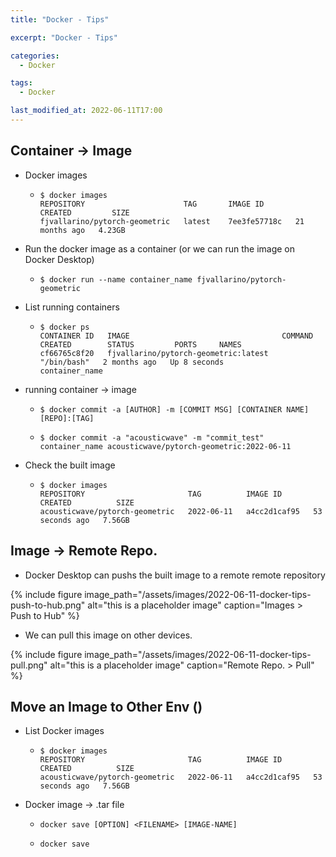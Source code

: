 ```yaml
---
title: "Docker - Tips"

excerpt: "Docker - Tips"

categories:
  - Docker

tags:
  - Docker

last_modified_at: 2022-06-11T17:00
---
```


## Container → Image

- Docker images

  - ```
    $ docker images
    REPOSITORY                      TAG       IMAGE ID       CREATED         SIZE
    fjvallarino/pytorch-geometric   latest    7ee3fe57718c   21 months ago   4.23GB
    ```

- Run the docker image as a container (or we can run the image on Docker Desktop)

  - ```
    $ docker run --name container_name fjvallarino/pytorch-geometric
    ```

- List running containers

  - ```
    $ docker ps
    CONTAINER ID   IMAGE                                  COMMAND       CREATED        STATUS         PORTS     NAMES
    cf66765c8f20   fjvallarino/pytorch-geometric:latest   "/bin/bash"   2 months ago   Up 8 seconds             container_name
    ```

- running container → image 

  - ```$ docker commit -a [AUTHOR] -m [COMMIT MSG] [CONTAINER NAME] [REPO]:[TAG]```

  - ```
    $ docker commit -a "acousticwave" -m "commit_test" container_name acousticwave/pytorch-geometric:2022-06-11
    ```

- Check the built image

  - ```
    $ docker images
    REPOSITORY                       TAG          IMAGE ID       CREATED          SIZE
    acousticwave/pytorch-geometric   2022-06-11   a4cc2d1caf95   53 seconds ago   7.56GB
    ```



## Image → Remote Repo.

- Docker Desktop can pushs the built image to a remote remote repository

{% include figure image_path="/assets/images/2022-06-11-docker-tips-push-to-hub.png" alt="this is a placeholder image" caption="Images > Push to Hub" %}

- We can pull this image on other devices.

{% include figure image_path="/assets/images/2022-06-11-docker-tips-pull.png" alt="this is a placeholder image" caption="Remote Repo. > Pull" %}



## Move an Image to Other Env ()

- List Docker images

  - ```
    $ docker images
    REPOSITORY                       TAG          IMAGE ID       CREATED          SIZE
    acousticwave/pytorch-geometric   2022-06-11   a4cc2d1caf95   53 seconds ago   7.56GB
    ```

- Docker image  → .tar file

  - ```docker save [OPTION] <FILENAME> [IMAGE-NAME]```

  - ```
    docker save
    ```

    

